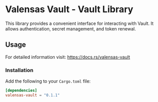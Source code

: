 # Valensas Vault - Vault Library

This library provides a convenient interface for interacting with Vault. It allows authentication, secret management, and token renewal.

## Usage

For detailed information visit: https://docs.rs/valensas-vault
### Installation

Add the following to your `Cargo.toml` file:

```toml
[dependencies]
valensas-vault = "0.1.1"
